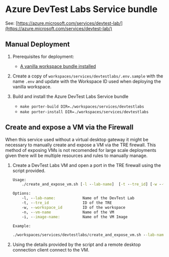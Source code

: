 # Azure DevTest Labs Service bundle

See: [https://azure.microsoft.com/services/devtest-lab/](https://azure.microsoft.com/services/devtest-lab/)

## Manual Deployment

1. Prerequisites for deployment:
    - [A vanilla workspace bundle installed](../../vanilla)

1. Create a copy of `workspaces/services/devtestlabs/.env.sample` with the name `.env` and update with the Workspace ID used when deploying the vanilla workspace.

1. Build and install the Azure DevTest Labs Service bundle
    - `make porter-build DIR=./workspaces/services/devtestlabs`  
    - `make porter-install DIR=./workspaces/services/devtestlabs`

## Create and expose a VM via the Firewall

When this service used without a virtual desktop gateway it might be necessary to manually create and expose a VM via the TRE firewall. This method of exposing VMs is not recomended for large scale deployments given there will be multiple resources and rules to manually manage.

1. Create a DevTest Labs VM and open a port in the TRE firewall using the script provided.

    ```cmd
    Usage: 
        ./create_and_expose_vm.sh [-l --lab-name]  [-t --tre_id] [-w --workspace_id] [-n --vm-name] [-i --image-name]

    Options:
        -l, --lab-name:            Name of the DevTest Lab
        -t, --tre_id               ID of the TRE
        -w, --workspace_id         ID of the workspace
        -n, --vm-name              Name of the VM
        -i, --image-name:          Name of the VM Image
    
    Example:

    ./workspaces/services/devtestlabs/create_and_expose_vm.sh --lab-name <lab_name> --tre-id <tre-id> --workspace-id <workspace-id> --vm-name <vmn-name> --image-name "Data Science Virtual Machine - Windows Server 2019"

    ```

2. Using the details provided by the script and a remote desktop connection client connect to the VM.

